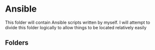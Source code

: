 # Ansible

This folder will contain Ansible scripts written by myself.  I will attempt to divide this folder logically to allow things to be located relatively easily

## Folders
